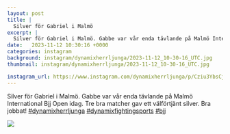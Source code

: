 ```yaml
---
layout: post
title: |
  Silver för Gabriel i Malmö
excerpt: |
  Silver för Gabriel i Malmö. Gabbe var vår enda tävlande på Malmö International Bjj Open idag. Tre bra matcher gav ett välförtjänt silver. Bra jobbat!   
date:   2023-11-12 10:30:16 +0000
categories: instagram
background: instagram/dynamixherrljunga/2023-11-12_10-30-16_UTC.jpg
thumbnail: instagram/dynamixherrljunga/2023-11-12_10-30-16_UTC.jpg

instagram_url: https://www.instagram.com/dynamixherrljunga/p/Cziu3YbsCj-
---
```

Silver för Gabriel i Malmö. Gabbe var vår enda tävlande på Malmö International Bjj Open idag. Tre bra matcher gav ett välförtjänt silver. Bra jobbat! [#dynamixherrljunga](https://www.instagram.com/explore/tags/dynamixherrljunga/) [#dynamixfightingsports](https://www.instagram.com/explore/tags/dynamixfightingsports/) [#bjj](https://www.instagram.com/explore/tags/bjj/)



<img src='{{ site.baseurl }}/instagram/dynamixherrljunga/2023-11-12_10-30-16_UTC.jpg' class='img-fluid' />

